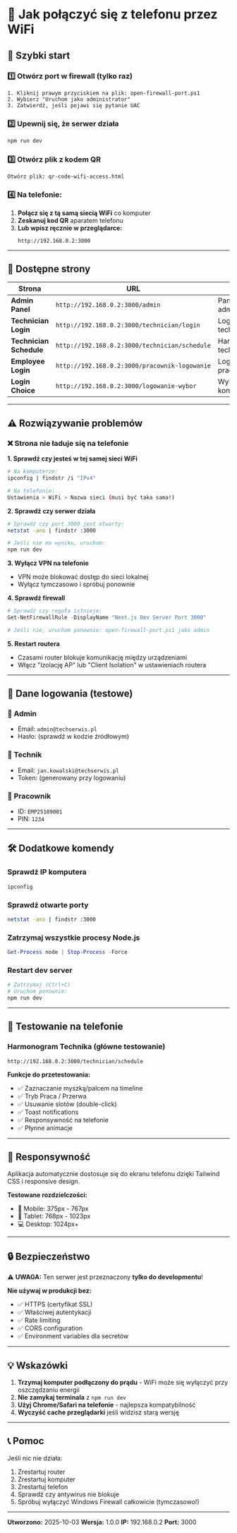 # 📱 Jak połączyć się z telefonu przez WiFi

## 🚀 Szybki start

### 1️⃣ Otwórz port w firewall (tylko raz)
```
1. Kliknij prawym przyciskiem na plik: open-firewall-port.ps1
2. Wybierz "Uruchom jako administrator"
3. Zatwierdź, jeśli pojawi się pytanie UAC
```

### 2️⃣ Upewnij się, że serwer działa
```bash
npm run dev
```

### 3️⃣ Otwórz plik z kodem QR
```
Otwórz plik: qr-code-wifi-access.html
```

### 4️⃣ Na telefonie:
1. **Połącz się z tą samą siecią WiFi** co komputer
2. **Zeskanuj kod QR** aparatem telefonu
3. **Lub wpisz ręcznie w przeglądarce:**
   ```
   http://192.168.0.2:3000
   ```

---

## 🔗 Dostępne strony

| Strona | URL | Opis |
|--------|-----|------|
| **Admin Panel** | `http://192.168.0.2:3000/admin` | Panel administratora |
| **Technician Login** | `http://192.168.0.2:3000/technician/login` | Logowanie technika |
| **Technician Schedule** | `http://192.168.0.2:3000/technician/schedule` | Harmonogram technika |
| **Employee Login** | `http://192.168.0.2:3000/pracownik-logowanie` | Logowanie pracownika |
| **Login Choice** | `http://192.168.0.2:3000/logowanie-wybor` | Wybór typu konta |

---

## ⚠️ Rozwiązywanie problemów

### ❌ Strona nie ładuje się na telefonie

**1. Sprawdź czy jesteś w tej samej sieci WiFi**
```bash
# Na komputerze:
ipconfig | findstr /i "IPv4"

# Na telefonie:
Ustawienia > WiFi > Nazwa sieci (musi być taka sama!)
```

**2. Sprawdź czy serwer działa**
```bash
# Sprawdź czy port 3000 jest otwarty:
netstat -ano | findstr :3000

# Jeśli nie ma wyniku, uruchom:
npm run dev
```

**3. Wyłącz VPN na telefonie**
- VPN może blokować dostęp do sieci lokalnej
- Wyłącz tymczasowo i spróbuj ponownie

**4. Sprawdź firewall**
```powershell
# Sprawdź czy reguła istnieje:
Get-NetFirewallRule -DisplayName "Next.js Dev Server Port 3000"

# Jeśli nie, uruchom ponownie: open-firewall-port.ps1 jako admin
```

**5. Restart routera**
- Czasami router blokuje komunikację między urządzeniami
- Włącz "Izolację AP" lub "Client Isolation" w ustawieniach routera

---

## 📝 Dane logowania (testowe)

### 👔 Admin
- Email: `admin@techserwis.pl`
- Hasło: (sprawdź w kodzie źródłowym)

### 🔧 Technik
- Email: `jan.kowalski@techserwis.pl`
- Token: (generowany przy logowaniu)

### 👷 Pracownik
- ID: `EMP25189001`
- PIN: `1234`

---

## 🛠️ Dodatkowe komendy

### Sprawdź IP komputera
```bash
ipconfig
```

### Sprawdź otwarte porty
```bash
netstat -ano | findstr :3000
```

### Zatrzymaj wszystkie procesy Node.js
```powershell
Get-Process node | Stop-Process -Force
```

### Restart dev server
```bash
# Zatrzymaj (Ctrl+C)
# Uruchom ponownie:
npm run dev
```

---

## 🎯 Testowanie na telefonie

### Harmonogram Technika (główne testowanie)
```
http://192.168.0.2:3000/technician/schedule
```

**Funkcje do przetestowania:**
- ✅ Zaznaczanie myszką/palcem na timeline
- ✅ Tryb Praca / Przerwa
- ✅ Usuwanie slotów (double-click)
- ✅ Toast notifications
- ✅ Responsywność na telefonie
- ✅ Płynne animacje

---

## 📱 Responsywność

Aplikacja automatycznie dostosuje się do ekranu telefonu dzięki Tailwind CSS i responsive design.

**Testowane rozdzielczości:**
- 📱 Mobile: 375px - 767px
- 📱 Tablet: 768px - 1023px
- 💻 Desktop: 1024px+

---

## 🔒 Bezpieczeństwo

⚠️ **UWAGA:** Ten serwer jest przeznaczony **tylko do developmentu**!

**Nie używaj w produkcji bez:**
- ✅ HTTPS (certyfikat SSL)
- ✅ Właściwej autentykacji
- ✅ Rate limiting
- ✅ CORS configuration
- ✅ Environment variables dla secretów

---

## 💡 Wskazówki

1. **Trzymaj komputer podłączony do prądu** - WiFi może się wyłączyć przy oszczędzaniu energii
2. **Nie zamykaj terminala** z `npm run dev`
3. **Użyj Chrome/Safari na telefonie** - najlepsza kompatybilność
4. **Wyczyść cache przeglądarki** jeśli widzisz starą wersję

---

## 📞 Pomoc

Jeśli nic nie działa:
1. Zrestartuj router
2. Zrestartuj komputer
3. Zrestartuj telefon
4. Sprawdź czy antywirus nie blokuje
5. Spróbuj wyłączyć Windows Firewall całkowicie (tymczasowo!)

---

**Utworzono:** 2025-10-03
**Wersja:** 1.0.0
**IP:** 192.168.0.2
**Port:** 3000
